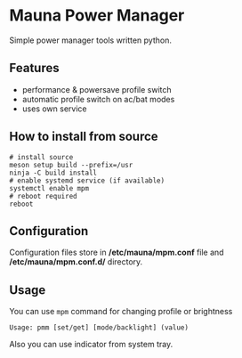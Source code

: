 # Mauna Power Manager
Simple power manager tools written python.

## Features
* performance & powersave profile switch
* automatic profile switch on ac/bat modes
* uses own service

## How to install from source
```shell
# install source
meson setup build --prefix=/usr
ninja -C build install
# enable systemd service (if available)
systemctl enable mpm
# reboot required
reboot
```
## Configuration
Configuration files store in **/etc/mauna/mpm.conf** file and **/etc/mauna/mpm.conf.d/** directory.

## Usage
You can use `mpm` command for changing profile or brightness
```
Usage: pmm [set/get] [mode/backlight] (value)
```
Also you can use indicator from system tray.
